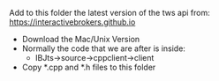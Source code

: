 Add to this folder the latest version of the tws api from:
https://interactivebrokers.github.io

- Download the Mac/Unix Version
- Normally the code that we are after is inside:
  - IBJts->source->cppclient->client
- Copy *.cpp and *.h files to this folder